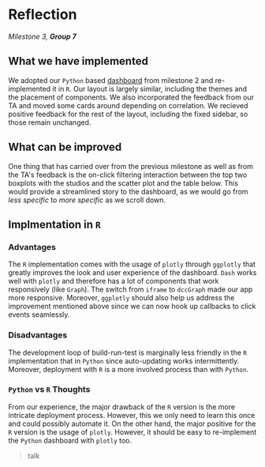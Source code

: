 # Reflection

_Milestone 3, **Group 7**_

## What we have implemented
We adopted our `Python` based [dashboard](https://github.com/UBC-MDS/Movie_Selection) from milestone 2 and re-implemented it in `R`. Our layout is largely similar, including the themes and the placement of components. We also incorporated the feedback from our TA and moved some cards around depending on correlation. We recieved positive feedback for the rest of the layout, including the fixed sidebar, so those remain unchanged.

## What can be improved
One thing that has carried over from the previous milestone as well as from the TA's feedback is the on-click filtering interaction between the top two boxplots with the studios and the scatter plot and the table below. This would provide a streamlined story to the dashboard, as we would go from _less specific_ to _more specific_ as we scroll down.

## Implmentation in `R`

### Advantages
The `R` implementation comes with the usage of `plotly` through `ggplotly` that greatly improves the look and user experience of the dashboard. `Dash` works well with `plotly` and therefore has a lot of components that work responsively (like `Graph`). The switch from `iframe` to `dccGraph` made our app more responsive. Moreover, `ggplotly` should also help us address the improvement mentioned above since we can now hook up callbacks to click events seamlessly. 

### Disadvantages
The development loop of build-run-test is marginally less friendly in the `R` implementation that in `Python` since auto-updating works intermittently. Moreover, deployment with `R` is a more involved process than with `Python`. 

### `Python` vs `R` Thoughts
From our experience, the major drawback of the `R` version is the more intricate deployment process. However, this we only need to learn this once and could possibly automate it. On the other hand, the major positive for the `R` version is the usage of `plotly`. However, it should be easy to re-implement the `Python` dashboard with `plotly` too. 

> talk